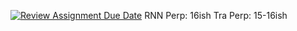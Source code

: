 [![Review Assignment Due Date](https://classroom.github.com/assets/deadline-readme-button-24ddc0f5d75046c5622901739e7c5dd533143b0c8e959d652212380cedb1ea36.svg)](https://classroom.github.com/a/L_fpc3jZ)
RNN Perp: 16ish
Tra Perp: 15-16ish
